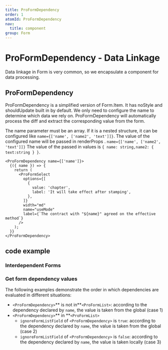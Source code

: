 ```yaml
---
title: ProFormDependency
order: 1
atomId: ProFormDependency
nav:
  title: component
group: Form
---
```


# ProFormDependency - Data Linkage

Data linkage in Form is very common, so we encapsulate a component for data processing.

## ProFormDependency

ProFormDependency is a simplified version of Form.Item. It has noStyle and shouldUpdate built in by default. We only need to configure the name to determine which data we rely on. ProFormDependency will automatically process the diff and extract the corresponding value from the form.

The name parameter must be an array. If it is a nested structure, it can be configured like `name={['name', ['name2', 'text']]}`. The value of the configured name will be passed in renderProps . `name={['name', ['name2', 'text']]}` The value of the passed in values ​​is `{ name: string,name2: { text:string } }`.

```tsx | pure
<ProFormDependency name={['name']}>
  {({ name }) => {
    return (
      <ProFormSelect
        options={[
          {
            value: 'chapter',
            label: 'It will take effect after stamping',
          },
        ]}
        width="md"
        name="useMode"
        label={`The contract with "${name}" agreed on the effective method`}
      />
    );
  }}
</ProFormDependency>
```

## code example

### Interdependent Forms

<code src="../../../../demos/form/Dependency/dependency.tsx" oldtitle="ProForm.List"></code>

### Get form dependency values

The following examples demonstrate the order in which dependencies are evaluated in different situations:

- `<ProFormDependency>`\*\* is not in\*\*`<ProFormList>`: according to the dependency declared by `name`, the value is taken from the global (case 1)
- `<ProFormDependency>`\*\* in \*\*`<ProFormList>`
  - `ignoreFormListField` of `<ProFormDependency>` is `true`: according to the dependency declared by `name`, the value is taken from the global (case 2)
  - `ignoreFormListField` of `<ProFormDependency>` is `false`: according to the dependency declared by `name`, the value is taken locally (case 3)

<code src="../../../../demos/form/Dependency/dependency2.tsx" oldtitle="ProForm.List"></code>
